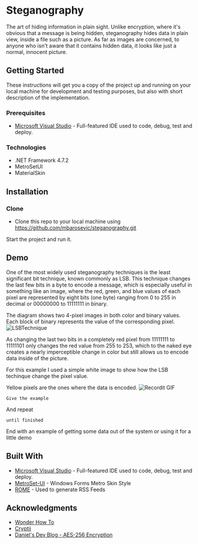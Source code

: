 # Steganography

The art of hiding information in plain sight. Unlike encryption, where it's obvious that a message is being hidden, steganography hides data in plain view, inside a file such as a picture. As far as images are concerned, to anyone who isn't aware that it contains hidden data, it looks like just a normal, innocent picture.
 
## Getting Started

These instructions will get you a copy of the project up and running on your local machine for development and testing purposes, but also with short description of the implementation.

### Prerequisites

* [Microsoft Visual Studio](https://visualstudio.microsoft.com/) - Full-featured IDE used to code, debug, test and deploy.

### Technologies

* .NET Framework 4.7.2
* MetroSetUI
* MaterialSkin

## Installation

### Clone

* Clone this repo to your local machine using https://github.com/mbarosevic/steganography.git

Start the project and run it.

## Demo

One of the most widely used steganography techniques is the least significant bit technique, known commonly as LSB. This technique changes the last few bits in a byte to encode a message, which is especially useful in something like an image, where the red, green, and blue values of each pixel are represented by eight bits (one byte) ranging from 0 to 255 in decimal or 00000000 to 11111111 in binary.

The diagram shows two 4-pixel images in both color and binary values. Each block of binary represents the value of the corresponding pixel.
![LSBTechnique](https://img.wonderhowto.com/img/original/02/61/63645877844452/0/636458778444520261.jpg)


As changing the last two bits in a completely red pixel from 11111111 to 11111101 only changes the red value from 255 to 253, which to the naked eye creates a nearly imperceptible change in color but still allows us to encode data inside of the picture.

For this example I used a simple white image to show how the LSB techinque change the pixel value.

Yellow pixels are the ones where the data is encoded.
![Recordit GIF](https://recordit.co/6BG9Ff4dxj)
```
Give the example
```

And repeat

```
until finished
```

End with an example of getting some data out of the system or using it for a little demo

## Built With

* [Microsoft Visual Studio](https://visualstudio.microsoft.com/) - Full-featured IDE used to code, debug, test and deploy.
* [MetroSet-UI](https://github.com/N-a-r-w-i-n/MetroSet-UI) - Windows Forms Metro Skin Style
* [ROME](https://rometools.github.io/rome/) - Used to generate RSS Feeds

## Acknowledgments

* [Wonder How To](https://www.wonderhowto.com/)
* [Cryptii](https://cryptii.com/pipes/aes-encryption)
* [Daniel's Dev Blog - AES-256 Encryption](https://odan.github.io/2017/08/10/aes-256-encryption-and-decryption-in-php-and-csharp.html)
